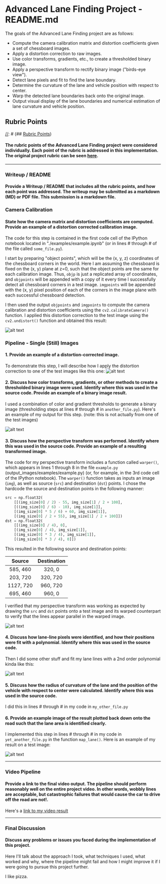 [//]: # (## Writeup Template)

[//]: # (### You can use this file as a template for your writeup if you want to submit it as a markdown file, but feel free to use some other method and submit a pdf if you prefer.)

[//]: #(---)



# Advanced Lane Finding Project - README.md

The goals of the Advanced Lane Finding project are as follows:

* Compute the camera calibration matrix and distortion coefficients given a set of chessboard images.
* Apply a distortion correction to raw images.
* Use color transforms, gradients, etc., to create a thresholded binary image.
* Apply a perspective transform to rectify binary image ("birds-eye view").
* Detect lane pixels and fit to find the lane boundary.
* Determine the curvature of the lane and vehicle position with respect to center.
* Warp the detected lane boundaries back onto the original image.
* Output visual display of the lane boundaries and numerical estimation of lane curvature and vehicle position.

[//]: # (Image References)

[image1]: ./examples/undistort_output.png "Undistorted"
[image2]: ./test_images/test1.jpg "Road Transformed"
[image3]: ./examples/binary_combo_example.jpg "Binary Example"
[image4]: ./examples/warped_straight_lines.jpg "Warp Example"
[image5]: ./examples/color_fit_lines.jpg "Fit Visual"
[image6]: ./examples/example_output.jpg "Output"
[video1]: ./project_video.mp4 "Video"



## Rubric Points
[//]: # (## [Rubric Points](https://review.udacity.com/#!/rubrics/571/view))

#### The rubric points of the Advanced Lane Finding project were considered individually.  Each point of the rubric is addressed in this implementation.  The original project rubric can be seen [here](https://review.udacity.com/#!/rubrics/571/view).

---

### Writeup / README

#### Provide a Writeup / README that includes all the rubric points, and how each point was addressed.  The writeup may be submitted as a markdown (MD) or PDF file.   This submission is a markdown file.

[//]: # ([Here] https://github.com/udacity/CarND-Advanced-Lane-Lines/blob/master/writeup_template.md is a template writeup for this project you can use as a guide and a starting point.)

[//]: # (You're reading it!)

### Camera Calibration

#### State how the camera matrix and distortion coefficients are computed.  Provide an example of a distortion corrected calibration image.

[//]: # (You need to update this with your own description and image file)

The code for this step is contained in the first code cell of the IPython notebook located in "./examples/example.ipynb" (or in lines # through # of the file called `some_file.py`).  

I start by preparing "object points", which will be the (x, y, z) coordinates of the chessboard corners in the world. Here I am assuming the chessboard is fixed on the (x, y) plane at z=0, such that the object points are the same for each calibration image.  Thus, `objp` is just a replicated array of coordinates, and `objpoints` will be appended with a copy of it every time I successfully detect all chessboard corners in a test image.  `imgpoints` will be appended with the (x, y) pixel position of each of the corners in the image plane with each successful chessboard detection.  

I then used the output `objpoints` and `imgpoints` to compute the camera calibration and distortion coefficients using the `cv2.calibrateCamera()` function.  I applied this distortion correction to the test image using the `cv2.undistort()` function and obtained this result: 

![alt text][image1]

### Pipeline - Single (Still) Images

[//]: # (You need to update this with your own description and image file)

#### 1. Provide an example of a distortion-corrected image.

To demonstrate this step, I will describe how I apply the distortion correction to one of the test images like this one:
![alt text][image2]

#### 2. Discuss how color transforms, gradients, or other methods to create a thresholded binary image were used.  Identify where this was used in the source code.  Provide an example of a binary image result.

[//]: # (You need to update this with your own description and image file)

I used a combination of color and gradient thresholds to generate a binary image (thresholding steps at lines # through # in `another_file.py`).  Here's an example of my output for this step.  (note: this is not actually from one of the test images)

![alt text][image3]

#### 3. Discuss how the perspective transform was performed.  Identify where this was used in the source code.  Provide an example of a resulting transformed image.  

[//]: # (You need to update this with your own description and image file)

The code for my perspective transform includes a function called `warper()`, which appears in lines 1 through 8 in the file `example.py` (output_images/examples/example.py) (or, for example, in the 3rd code cell of the IPython notebook).  The `warper()` function takes as inputs an image (`img`), as well as source (`src`) and destination (`dst`) points.  I chose the hardcode the source and destination points in the following manner:

```python
src = np.float32(
    [[(img_size[0] / 2) - 55, img_size[1] / 2 + 100],
    [((img_size[0] / 6) - 10), img_size[1]],
    [(img_size[0] * 5 / 6) + 60, img_size[1]],
    [(img_size[0] / 2 + 55), img_size[1] / 2 + 100]])
dst = np.float32(
    [[(img_size[0] / 4), 0],
    [(img_size[0] / 4), img_size[1]],
    [(img_size[0] * 3 / 4), img_size[1]],
    [(img_size[0] * 3 / 4), 0]])
```

This resulted in the following source and destination points:

| Source        | Destination   | 
|:-------------:|:-------------:| 
| 585, 460      | 320, 0        | 
| 203, 720      | 320, 720      |
| 1127, 720     | 960, 720      |
| 695, 460      | 960, 0        |

I verified that my perspective transform was working as expected by drawing the `src` and `dst` points onto a test image and its warped counterpart to verify that the lines appear parallel in the warped image.

![alt text][image4]

#### 4. Discuss how lane-line pixels were identified, and how their positions were fit with a polynomial.  Identify where this was used in the source code.

[//]: # (You need to update this with your own description and image file)

Then I did some other stuff and fit my lane lines with a 2nd order polynomial kinda like this:

![alt text][image5]

#### 5. Discuss how the radius of curvature of the lane and the position of the vehicle with respect to center were calculated.  Identify where this was used in the source code.

[//]: # (You need to update this with your own description and image file)

I did this in lines # through # in my code in `my_other_file.py`

#### 6. Provide an example image of the result plotted back down onto the road such that the lane area is identified clearly.

[//]: # (You need to update this with your own description and image file)

I implemented this step in lines # through # in my code in `yet_another_file.py` in the function `map_lane()`.  Here is an example of my result on a test image:

![alt text][image6]

---

### Video Pipeline

#### Provide a link to the final video output.  The pipeline should perform reasonably well on the entire project video.  In other words, wobbly lines are acceptable, but catastrophic failures that would cause the car to drive off the road are not!.

[//]: # (You need to update this with your own description and image file)

Here's a [link to my video result](./project_video.mp4)

---

### Final Discussion

#### Discuss any problems or issues you faced during the implementation of this project.  

[//]: # (Where will your pipeline likely fail?  What could you do to make it more robust?)

Here I'll talk about the approach I took, what techniques I used, what worked and why, where the pipeline might fail and how I might improve it if I were going to pursue this project further.  

I like pizza.